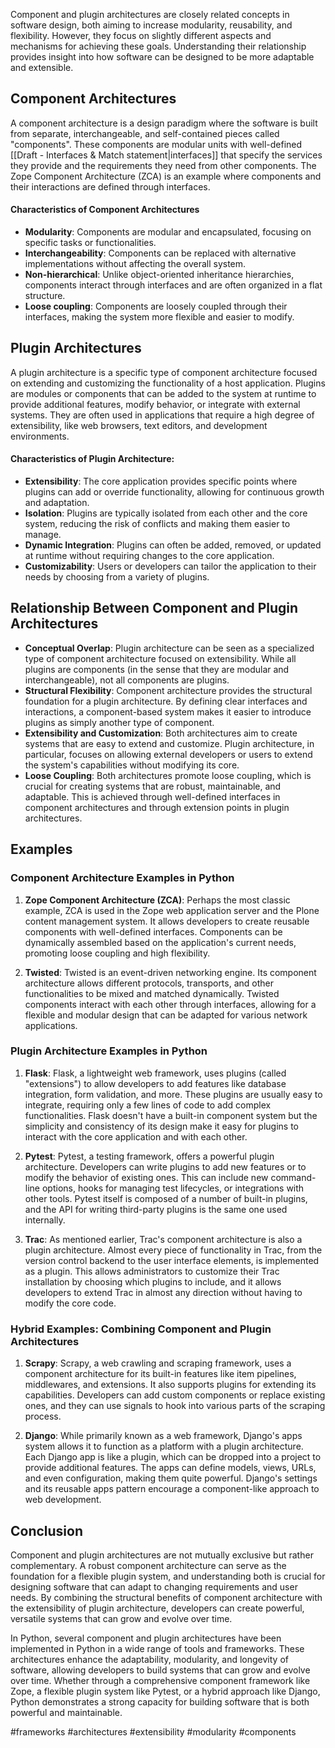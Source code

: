 Component and plugin architectures are closely related concepts in software design, both aiming to increase modularity, reusability, and flexibility. However, they focus on slightly different aspects and mechanisms for achieving these goals. Understanding their relationship provides insight into how software can be designed to be more adaptable and extensible.

## Component Architectures

A component architecture is a design paradigm where the software is built from separate, interchangeable, and self-contained pieces called "components". These components are modular units with well-defined [[Draft - Interfaces & Match statement|interfaces]] that specify the services they provide and the requirements they need from other components. The Zope Component Architecture (ZCA) is an example where components and their interactions are defined through interfaces.

#### Characteristics of Component Architectures

- **Modularity**: Components are modular and encapsulated, focusing on specific tasks or functionalities.
- **Interchangeability**: Components can be replaced with alternative implementations without affecting the overall system.
- **Non-hierarchical**: Unlike object-oriented inheritance hierarchies, components interact through interfaces and are often organized in a flat structure.
- **Loose coupling**: Components are loosely coupled through their interfaces, making the system more flexible and easier to modify.

## Plugin Architectures

A plugin architecture is a specific type of component architecture focused on extending and customizing the functionality of a host application. Plugins are modules or components that can be added to the system at runtime to provide additional features, modify behavior, or integrate with external systems. They are often used in applications that require a high degree of extensibility, like web browsers, text editors, and development environments.

#### Characteristics of Plugin Architecture:

- **Extensibility**: The core application provides specific points where plugins can add or override functionality, allowing for continuous growth and adaptation.
- **Isolation**: Plugins are typically isolated from each other and the core system, reducing the risk of conflicts and making them easier to manage.
- **Dynamic Integration**: Plugins can often be added, removed, or updated at runtime without requiring changes to the core application.
- **Customizability**: Users or developers can tailor the application to their needs by choosing from a variety of plugins.

## Relationship Between Component and Plugin Architectures

- **Conceptual Overlap**: Plugin architecture can be seen as a specialized type of component architecture focused on extensibility. While all plugins are components (in the sense that they are modular and interchangeable), not all components are plugins.
- **Structural Flexibility**: Component architecture provides the structural foundation for a plugin architecture. By defining clear interfaces and interactions, a component-based system makes it easier to introduce plugins as simply another type of component.
- **Extensibility and Customization**: Both architectures aim to create systems that are easy to extend and customize. Plugin architecture, in particular, focuses on allowing external developers or users to extend the system's capabilities without modifying its core.
- **Loose Coupling**: Both architectures promote loose coupling, which is crucial for creating systems that are robust, maintainable, and adaptable. This is achieved through well-defined interfaces in component architectures and through extension points in plugin architectures.

## Examples

### Component Architecture Examples in Python

1. **Zope Component Architecture (ZCA)**: Perhaps the most classic example, ZCA is used in the Zope web application server and the Plone content management system. It allows developers to create reusable components with well-defined interfaces. Components can be dynamically assembled based on the application's current needs, promoting loose coupling and high flexibility.

2. **Twisted**: Twisted is an event-driven networking engine. Its component architecture allows different protocols, transports, and other functionalities to be mixed and matched dynamically. Twisted components interact with each other through interfaces, allowing for a flexible and modular design that can be adapted for various network applications.

### Plugin Architecture Examples in Python

1. **Flask**: Flask, a lightweight web framework, uses plugins (called "extensions") to allow developers to add features like database integration, form validation, and more. These plugins are usually easy to integrate, requiring only a few lines of code to add complex functionalities. Flask doesn't have a built-in component system but the simplicity and consistency of its design make it easy for plugins to interact with the core application and with each other.

2. **Pytest**: Pytest, a testing framework, offers a powerful plugin architecture. Developers can write plugins to add new features or to modify the behavior of existing ones. This can include new command-line options, hooks for managing test lifecycles, or integrations with other tools. Pytest itself is composed of a number of built-in plugins, and the API for writing third-party plugins is the same one used internally.

3. **Trac**: As mentioned earlier, Trac's component architecture is also a plugin architecture. Almost every piece of functionality in Trac, from the version control backend to the user interface elements, is implemented as a plugin. This allows administrators to customize their Trac installation by choosing which plugins to include, and it allows developers to extend Trac in almost any direction without having to modify the core code.

### Hybrid Examples: Combining Component and Plugin Architectures

1. **Scrapy**: Scrapy, a web crawling and scraping framework, uses a component architecture for its built-in features like item pipelines, middlewares, and extensions. It also supports plugins for extending its capabilities. Developers can add custom components or replace existing ones, and they can use signals to hook into various parts of the scraping process.

2. **Django**: While primarily known as a web framework, Django's apps system allows it to function as a platform with a plugin architecture. Each Django app is like a plugin, which can be dropped into a project to provide additional features. The apps can define models, views, URLs, and even configuration, making them quite powerful. Django's settings and its reusable apps pattern encourage a component-like approach to web development.

## Conclusion

Component and plugin architectures are not mutually exclusive but rather complementary. A robust component architecture can serve as the foundation for a flexible plugin system, and understanding both is crucial for designing software that can adapt to changing requirements and user needs. By combining the structural benefits of component architecture with the extensibility of plugin architecture, developers can create powerful, versatile systems that can grow and evolve over time.

In Python, several component and plugin architectures have been implemented in Python in a wide range of tools and frameworks. These architectures enhance the adaptability, modularity, and longevity of software, allowing developers to build systems that can grow and evolve over time. Whether through a comprehensive component framework like Zope, a flexible plugin system like Pytest, or a hybrid approach like Django, Python demonstrates a strong capacity for building software that is both powerful and maintainable.

<!-- Keywords -->
#frameworks #architectures #extensibility #modularity #components
<!-- /Keywords -->
